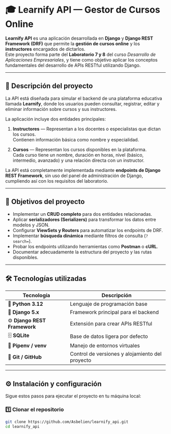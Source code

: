 # 🎓 Learnify API — Gestor de Cursos Online

**Learnify API** es una aplicación desarrollada en **Django** y **Django REST Framework (DRF)** que permite la **gestión de cursos online** y los **instructores** encargados de dictarlos.  
Este proyecto forma parte del **Laboratorio 7 y 8** del curso *Desarrollo de Aplicaciones Empresariales*, y tiene como objetivo aplicar los conceptos fundamentales del desarrollo de APIs RESTful utilizando Django.

---

## 🧠 Descripción del proyecto

La API está diseñada para simular el backend de una plataforma educativa llamada **Learnify**, donde los usuarios pueden consultar, registrar, editar y eliminar información sobre cursos y sus instructores.

La aplicación incluye dos entidades principales:

1. **Instructores** — Representan a los docentes o especialistas que dictan los cursos.  
   Contienen información básica como nombre y especialidad.

2. **Cursos** — Representan los cursos disponibles en la plataforma.  
   Cada curso tiene un nombre, duración en horas, nivel (básico, intermedio, avanzado) y una relación directa con un instructor.

La API está completamente implementada mediante **endpoints de Django REST Framework**, sin uso del panel de administración de Django, cumpliendo así con los requisitos del laboratorio.

---

## 🎯 Objetivos del proyecto

- Implementar un **CRUD completo** para dos entidades relacionadas.
- Aplicar **serializadores (Serializers)** para transformar los datos entre modelos y JSON.
- Configurar **ViewSets y Routers** para automatizar los endpoints de DRF.
- Implementar **búsqueda dinámica** mediante filtros de consulta (`?search=`).
- Probar los endpoints utilizando herramientas como **Postman** o **cURL**.
- Documentar adecuadamente la estructura del proyecto y las rutas disponibles.

---

## 🛠️ Tecnologías utilizadas

| Tecnología | Descripción |
|-------------|--------------|
| 🐍 **Python 3.12** | Lenguaje de programación base |
| 🧱 **Django 5.x** | Framework principal para el backend |
| ⚙️ **Django REST Framework** | Extensión para crear APIs RESTful |
| 🗄️ **SQLite** | Base de datos ligera por defecto |
| 🧩 **Pipenv / venv** | Manejo de entornos virtuales |
| 🐙 **Git / GitHub** | Control de versiones y alojamiento del proyecto |

---

## ⚙️ Instalación y configuración

Sigue estos pasos para ejecutar el proyecto en tu máquina local:

### 1️⃣ Clonar el repositorio
```bash
git clone https://github.com/Asbelien/learnify_api.git
cd learnify_api
